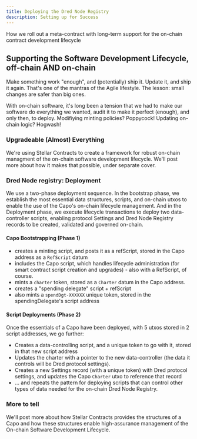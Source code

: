 ```yaml
---
title: Deploying the Dred Node Registry
description: Setting up for Success
---
```


How we roll out a meta-contract with long-term support for the on-chain contract development lifecycle

## Supporting the Software Development Lifecycle, off-chain AND on-chain

Make something work "enough", and (potentially) ship it.  Update it, and ship it again.  That's one of the mantras of the Agile lifestyle.  The lesson: small changes are safer than big ones.

With on-chain software, it's long been a tension that we had to make our software do everything we wanted, audit it to make it perfect (enough), and only then, to deploy.  Modifiying minting policies?  Poppycock!  Updating on-chain logic?  Hogwash!  

### Upgradeable (Almost) Everything

We're using Stellar Contracts to create a framework for robust on-chain managment of the on-chain software development lifecycle.  We'll post more about how it makes that possible, under separate cover.

### Dred Node registry: Deployment

We use a two-phase deployment sequence.  In the bootstrap phase, we establish the most essential data structures, scripts, and on-chain utxos to enable the use of the Capo's on-chain lifecycle management.  And in the Deployment phase, we execute lifecycle transactions to deploy two data-controller scripts, enabling protocol Settings and Dred Node Registry records to be created, validated and governed on-chain.

#### Capo Bootstrapping (Phase 1)

- creates a minting script, and posts it as a refScript, stored in the Capo address as a `RefScript` datum
- includes the Capo script, which handles lifecycle administration (for smart contract script creation and upgrades) - also with a RefScript, of course.
- mints a `charter` token, stored as a `Charter` datum in the Capo address.
- creates a "spending delegate" script + refScript
- also mints a `spendDgt-XXXXXX` unique token, stored in the spendingDelegate's script address

#### Script Deployments (Phase 2)

Once the essentials of a Capo have been deployed, with 5 utxos stored in 2 script addresses, we go further:

- Creates a data-controlling script, and a unique token to go with it, stored in that new script address
- Updates the charter with a pointer to the new data-controller (the data it controls will be Dred protocol settings).
- Creates a new Settings record (with a unique token) with Dred protocol settings, and updates the Capo `Charter` utxo to reference that record
- ... and repeats the pattern for deploying scripts that can control other types of data needed for the on-chain Dred Node Registry.

### More to tell

We'll post more about how Stellar Contracts provides the structures of a Capo and how these structures enable high-assurance management of the On-chain Software Development Lifecycle. 


